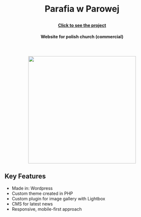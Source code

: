 <h1 align="center">
  <br>
  <p>Parafia w Parowej</p>
<h4 align="center"> <a href="https://parafiaparowa.pl" target="_blank">Click to see the project</a></h4>
  <h4 align="center">Website for polish church (commercial)
</h4>
  <br>
  <h4 align="center">
   <img src="https://github.com/user-attachments/assets/34fd78dd-0dae-4f20-9c1d-4c12104c2631" width="350" h="auto"/>
    </h4>

</h1>


## Key Features

* Made in: Wordpress
* Custom theme created in PHP
* Custom plugin for image gallery with Lightbox
* CMS for latest news
* Responsive, mobile-first approach
